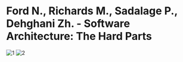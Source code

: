 # Ford N., Richards M., Sadalage P., Dehghani Zh. - Software Architecture: The Hard Parts

![1](http://www.plantuml.com/plantuml/proxy?cache=no&src=https://github.com/puzan/book-maps/raw/main/Ford_N.,_Richards_M.,_Sadalage_P.,_Dehghani_Zh._-_Software_Architecture._The_Hard_Parts/1_what_happens_when_there_are_no_best_practices.puml)
![2](http://www.plantuml.com/plantuml/proxy?cache=no&src=https://github.com/puzan/book-maps/raw/main/Ford_N.,_Richards_M.,_Sadalage_P.,_Dehghani_Zh._-_Software_Architecture._The_Hard_Parts/2_discerning_coupling_in_software_architecture.puml)
